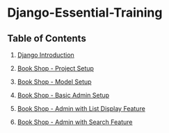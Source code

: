 # Django-Essential-Training
 
## Table of Contents
1. [Django Introduction]()

2. [Book Shop - Project Setup]()

3. [Book Shop - Model Setup]()

4. [Book Shop - Basic Admin Setup]()

5. [Book Shop - Admin with List Display Feature]()

6. [Book Shop - Admin with Search Feature]()